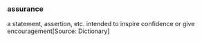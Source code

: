 ### assurance

a statement, assertion, etc. intended to inspire confidence or give encouragement[Source: Dictionary]